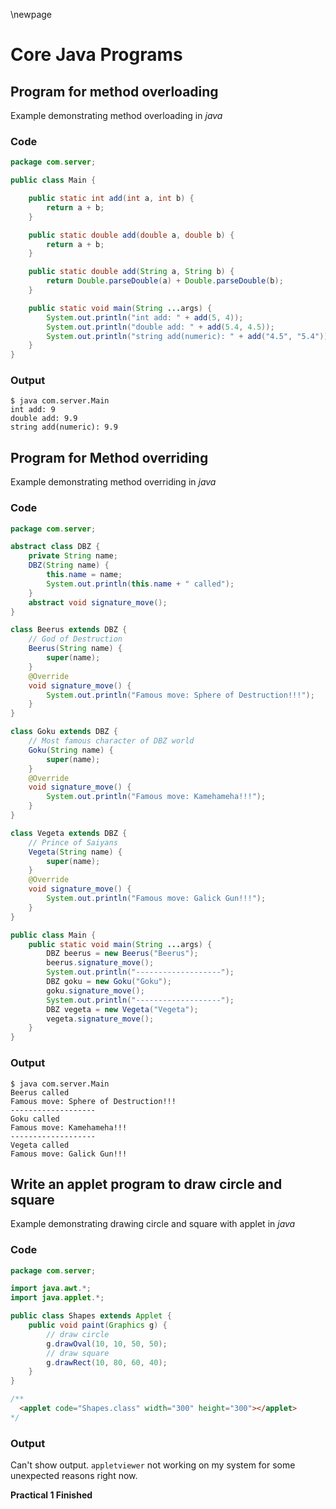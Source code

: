 \newpage

# Core Java Programs

## Program for method overloading

Example demonstrating method overloading in _java_

### Code

```java
package com.server;

public class Main {

	public static int add(int a, int b) {
		return a + b;
	}

	public static double add(double a, double b) {
		return a + b;
	}

	public static double add(String a, String b) {
		return Double.parseDouble(a) + Double.parseDouble(b);
	}

	public static void main(String ...args) {
		System.out.println("int add: " + add(5, 4));
		System.out.println("double add: " + add(5.4, 4.5));
		System.out.println("string add(numeric): " + add("4.5", "5.4"));
	}
}
```

### Output

```
$ java com.server.Main
int add: 9
double add: 9.9
string add(numeric): 9.9
```

## Program for Method overriding

Example demonstrating method overriding in _java_

### Code

```java
package com.server;

abstract class DBZ {
	private String name;
	DBZ(String name) {
		this.name = name;
		System.out.println(this.name + " called");
	}
	abstract void signature_move();
}

class Beerus extends DBZ {
	// God of Destruction
	Beerus(String name) {
		super(name);
	}
	@Override
	void signature_move() {
		System.out.println("Famous move: Sphere of Destruction!!!");
	}
}

class Goku extends DBZ {
	// Most famous character of DBZ world
	Goku(String name) {
		super(name);
	}
	@Override
	void signature_move() {
		System.out.println("Famous move: Kamehameha!!!");
	}
}

class Vegeta extends DBZ {
	// Prince of Saiyans
	Vegeta(String name) {
		super(name);
	}
	@Override
	void signature_move() {
		System.out.println("Famous move: Galick Gun!!!");
	}
}

public class Main {
	public static void main(String ...args) {
		DBZ beerus = new Beerus("Beerus");
		beerus.signature_move();
		System.out.println("-------------------");
		DBZ goku = new Goku("Goku");
		goku.signature_move();
		System.out.println("-------------------");
		DBZ vegeta = new Vegeta("Vegeta");
		vegeta.signature_move();
	}
}
```

### Output

```
$ java com.server.Main
Beerus called
Famous move: Sphere of Destruction!!!
-------------------
Goku called
Famous move: Kamehameha!!!
-------------------
Vegeta called
Famous move: Galick Gun!!!
```

## Write an applet program to draw circle and square

Example demonstrating drawing circle and square with applet in _java_

### Code

```java
package com.server;

import java.awt.*;
import java.applet.*;

public class Shapes extends Applet {
	public void paint(Graphics g) {
		// draw circle
		g.drawOval(10, 10, 50, 50);
		// draw square
		g.drawRect(10, 80, 60, 40);
	}
}

/**
  <applet code="Shapes.class" width="300" height="300"></applet>
*/
```

### Output

Can't show output. `appletviewer` not working on my system for some unexpected reasons right now.

**Practical 1 Finished**
